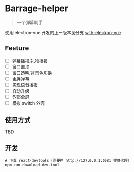 # Barrage-helper

> 一个弹幕助手

使用 electron-vue 开发的上一版本见分支 [with-electron-vue](https://github.com/WozHuang/Barrage-helper/tree/with-electron-vue)

## Feature

- [ ] 弹幕播报/礼物播报
- [ ] 窗口置顶
- [ ] 窗口透明/背景色切换
- [ ] 全屏弹幕
- [ ] 实现语音播报
- [ ] 自动升级
- [ ] 外部全屏
- [ ] 模拟 switch 外壳

## 使用方式

TBD

## 开发

```shell
# 下载 react-devtools（需要在 http://127.0.0.1:1081 提供代理）
npm run download-dev-tool 
```
